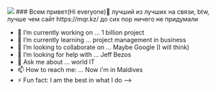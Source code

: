 <img src="https://thumbs.gfycat.com/FeistyJampackedBuffalo-size_restricted.gif">   
### Всем привет(Hi everyone)👋 лучший из лучших на связи, btw, лучше чем сайт https://mqr.kz/ до сих пор ничего не придумали



- 🔭 I’m currently working on ... 1 billion project
- 🌱 I’m currently learning ... project management in business
- 👯 I’m looking to collaborate on ... Maybe Google (I will think)
- 🤔 I’m looking for help with ... Jeff Bezos
- 💬 Ask me about ... world IT
- 📫 How to reach me: ... Now i'm in Maldives
- ⚡ Fun fact: I am the best in what I do
-->
